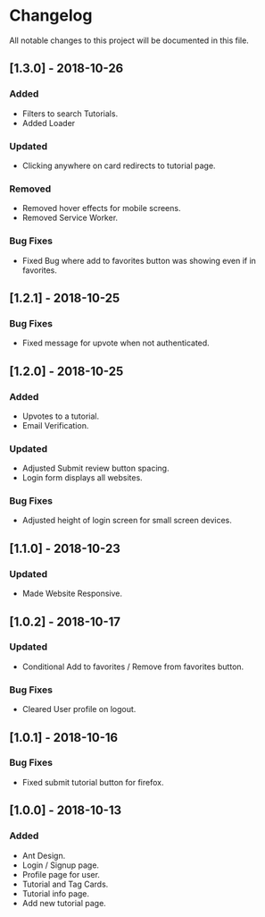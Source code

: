 # Changelog

All notable changes to this project will be documented in this file.

## [1.3.0] - 2018-10-26

### Added

-   Filters to search Tutorials.
-   Added Loader

### Updated

-   Clicking anywhere on card redirects to tutorial page.

### Removed

-   Removed hover effects for mobile screens.
-   Removed Service Worker.

### Bug Fixes

-   Fixed Bug where add to favorites button was showing even if in favorites.

## [1.2.1] - 2018-10-25

### Bug Fixes

-   Fixed message for upvote when not authenticated.

## [1.2.0] - 2018-10-25

### Added

-   Upvotes to a tutorial.
-   Email Verification.

### Updated

-   Adjusted Submit review button spacing.
-   Login form displays all websites.

### Bug Fixes

-   Adjusted height of login screen for small screen devices.

## [1.1.0] - 2018-10-23

### Updated

-   Made Website Responsive.

## [1.0.2] - 2018-10-17

### Updated

-   Conditional Add to favorites / Remove from favorites button.

### Bug Fixes

-   Cleared User profile on logout.

## [1.0.1] - 2018-10-16

### Bug Fixes

-   Fixed submit tutorial button for firefox.

## [1.0.0] - 2018-10-13

### Added

-   Ant Design.
-   Login / Signup page.
-   Profile page for user.
-   Tutorial and Tag Cards.
-   Tutorial info page.
-   Add new tutorial page.
